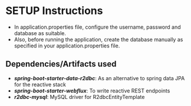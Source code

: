 # SETUP Instructions

* In application.properties file, configure the username, password and database as suitable.
* Also, before running the application, create the database manually as specified in your application.properties file.

## Dependencies/Artifacts used
* ***spring-boot-starter-data-r2dbc***: As an alternative to spring data JPA for the reactive stack
* ***spring-boot-starter-webflux***: To write reactive REST endpoints
* ***r2dbc-mysql***: MySQL driver for R2dbcEntityTemplate
